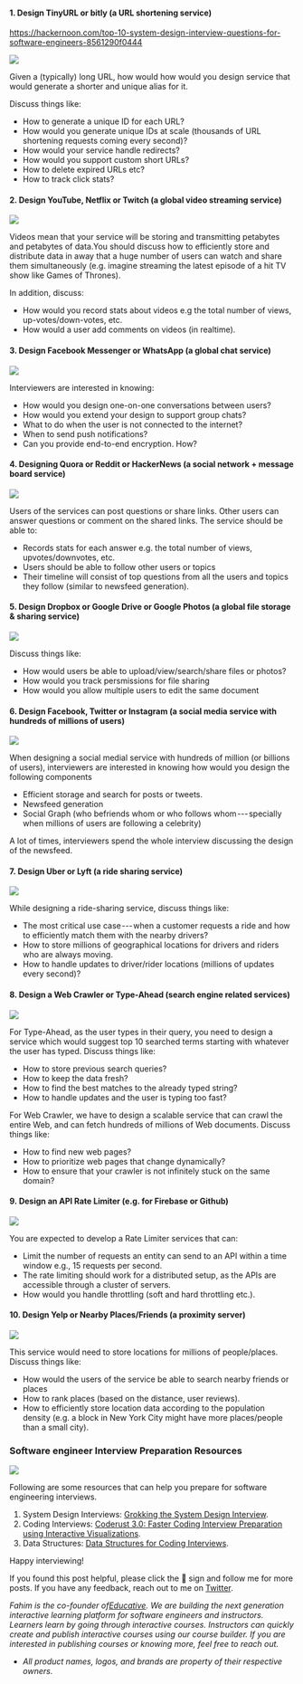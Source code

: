 #### 1. Design TinyURL or bitly (a URL shortening service)
https://hackernoon.com/top-10-system-design-interview-questions-for-software-engineers-8561290f0444

![](img/1-0tusmwh9fu7vd3ekxp5h2w-png)


Given a (typically) long URL, how would how would you design service that would generate a shorter and unique alias for it.


Discuss things like:


* How to generate a unique ID for each URL?
* How would you generate unique IDs at scale (thousands of URL shortening requests coming every second)?
* How would your service handle redirects?
* How would you support custom short URLs?
* How to delete expired URLs etc?
* How to track click stats?


#### 2. Design YouTube, Netflix or Twitch (a global video streaming service)


![](img/1-yo4vob7hdfdhcj9hhlactg-png)


Videos mean that your service will be storing and transmitting petabytes and petabytes of data.You should discuss how to efficiently store and distribute data in away that a huge number of users can watch and share them simultaneously (e.g. imagine streaming the latest episode of a hit TV show like Games of Thrones).


In addition, discuss:


* How would you record stats about videos e.g the total number of views, up-votes/down-votes, etc.
* How would a user add comments on videos (in realtime).


#### 3. Design Facebook Messenger or WhatsApp (a global chat service)


![](img/1-yjghws5gzspmj4avaexfmq-png)


Interviewers are interested in knowing:


* How would you design one-on-one conversations between users?
* How would you extend your design to support group chats?
* What to do when the user is not connected to the internet?
* When to send push notifications?
* Can you provide end-to-end encryption. How?


#### 4. Designing Quora or Reddit or HackerNews (a social network + message board service)


![](img/1-zbb6mn3n4e4j4htm2itfzg-png)


Users of the services can post questions or share links. Other users can answer questions or comment on the shared links. The service should be able to:


* Records stats for each answer e.g. the total number of views, upvotes/downvotes, etc.
* Users should be able to follow other users or topics
* Their timeline will consist of top questions from all the users and topics they follow (similar to newsfeed generation).


#### 5. Design Dropbox or Google Drive or Google Photos (a global file storage & sharing service)


![](img/1-ya6zgbwwcmlm-yxet8ukka-png)


Discuss things like:


* How would users be able to upload/view/search/share files or photos?
* How would you track persmissions for file sharing
* How would you allow multiple users to edit the same document


#### 6. Design Facebook, Twitter or Instagram (a social media service with hundreds of millions of users)


![](img/1-unzejgq6inp3tntpzrgx-q-png)


When designing a social medial service with hundreds of million (or billions of users), interviewers are interested in knowing how would you design the following components


* Efficient storage and search for posts or tweets.
* Newsfeed generation
* Social Graph (who befriends whom or who follows whom --- specially when millions of users are following a celebrity)


A lot of times, interviewers spend the whole interview discussing the design of the newsfeed.


#### 7. Design Uber or Lyft (a ride sharing service)


![](img/1-nabu7nflkrsuwxwu5nmqrw-png)


While designing a ride-sharing service, discuss things like:


* The most critical use case --- when a customer requests a ride and how to efficiently match them with the nearby drivers?
* How to store millions of geographical locations for drivers and riders who are always moving.
* How to handle updates to driver/rider locations (millions of updates every second)?


#### 8. Design a Web Crawler or Type-Ahead (search engine related services)


![](img/1-gehhemz6b2xr3kzpfzrrka-png)


For Type-Ahead, as the user types in their query, you need to design a service which would suggest top 10 searched terms starting with whatever the user has typed. Discuss things like:


* How to store previous search queries?
* How to keep the data fresh?
* How to find the best matches to the already typed string?
* How to handle updates and the user is typing too fast?


For Web Crawler, we have to design a scalable service that can crawl the entire Web, and can fetch hundreds of millions of Web documents. Discuss things like:


* How to find new web pages?
* How to prioritize web pages that change dynamically?
* How to ensure that your crawler is not infinitely stuck on the same domain?


#### 9. Design an API Rate Limiter (e.g. for Firebase or Github)


![](img/1-tqgqqzhbv0qfi0bwkpuflq-png)


You are expected to develop a Rate Limiter services that can:


* Limit the number of requests an entity can send to an API within a time window e.g., 15 requests per second.
* The rate limiting should work for a distributed setup, as the APIs are accessible through a cluster of servers.
* How would you handle throttling (soft and hard throttling etc.).


#### 10. Design Yelp or Nearby Places/Friends (a proximity server)


![](img/1-bkfacfpwmy3kvmygd8r5sg-png)


This service would need to store locations for millions of people/places. Discuss things like:


* How would the users of the service be able to search nearby friends or places
* How to rank places (based on the distance, user reviews).
* How to efficiently store location data according to the population density (e.g. a block in New York City might have more places/people than a small city).


### Software engineer Interview Preparation Resources


![](img/1-8in8p6ymf0e5cidv53bvra-png)


Following are some resources that can help you prepare for software engineering interviews.


1. System Design Interviews: [Grokking the System Design Interview](https://www.educative.io/collection/5668639101419520/5649050225344512).
2. Coding Interviews: [Coderust 3.0: Faster Coding Interview Preparation using Interactive Visualizations](https://www.educative.io/collection/5642554087309312/5679846214598656).
3. Data Structures: [Data Structures for Coding Interviews](https://www.educative.io/d/data_structures).


Happy interviewing!


If you found this post helpful, please click the 👏 sign and follow me for more posts. If you have any feedback, reach out to me on [Twitter](https://twitter.com/fahimulhaq).


*Fahim is the co-founder of*[*Educative*](https://www.educative.io/)*. We are building the next generation interactive learning platform for software engineers and instructors. Learners learn by going through interactive courses. Instructors can quickly create and publish interactive courses using our course builder. If you are interested in publishing courses or knowing more, feel free to reach out.*


* *All product names, logos, and brands are property of their respective owners.*



